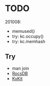 # TODO
201008:
- memused()
- try: kc.occupy()
- try: kc.memhash

## Try
- man join
- [RocsDB](https://github.com/twmht/python-rocksdb)
- [KvKit](https://github.com/coleifer/kvkit)
